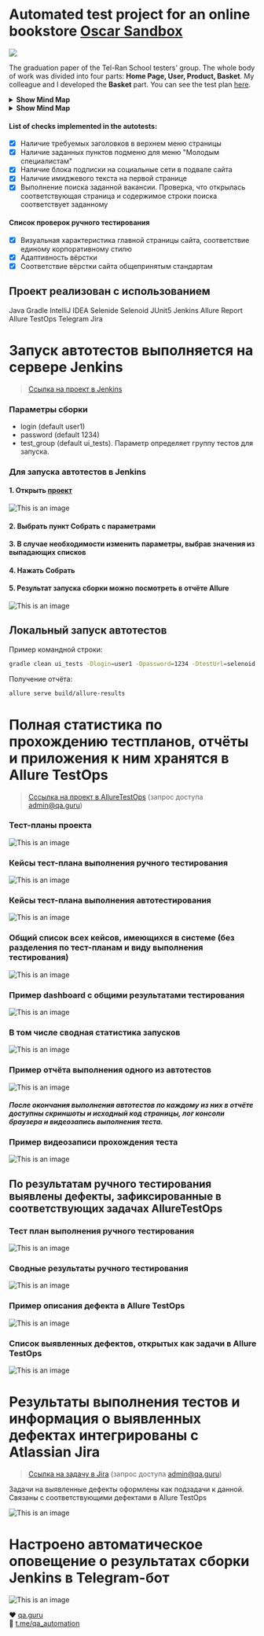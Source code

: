 # Automated test project for an online bookstore <a target="_blank" href="https://latest.oscarcommerce.com/"> Oscar Sandbox</a>

<a target="_blank">
  <img src="https://github.com/elenakacher/Project/blob/master/images/OscarSandbox.jpg">
</a>

The graduation paper of the Tel-Ran School testers' group. The whole body of work was divided into four parts: **Home Page, User, Product, Basket**. 
My colleague and I developed the **Basket** part. You can see the test plan <a target="_blank" href="https://docs.google.com/spreadsheets/d/1E53fUlBurmhZyhmSGJSuPg5L7KQCmIgu/edit?usp=sharing&ouid=107532909200609964385&rtpof=true&sd=true"> here</a>.

<details><summary><b>Show Mind Map</b></summary>

<a target="_blank" width="50%" heidth="50%">
  <img src="https://github.com/elenakacher/Project/blob/master/images/mindMap.jpg">
</a>

</details>

<details><summary><b>Show Mind Map</b></summary>

<a target="_blank" width="50%" heidth="50%">
  <img src="https://github.com/elenakacher/Project/blob/master/images/mindMap.jpg">
</a>

</details>

#### List of checks implemented in the autotests:
- [x] Наличие требуемых заголовков в верхнем меню страницы
- [x] Наличие заданных пунктов подменю для меню "Молодым специалистам"
- [x] Наличие блока подписки на социальные сети в подвале сайта
- [x] Наличие имиджевого текста на первой странице
- [x] Выполнение поиска заданной вакансии. Проверка, что открылась соответствующая страница и содержимое строки поиска соответствует заданному

#### Список проверок ручного тестирования
- [x] Визуальная характеристика главной страницы сайта, соответствие единому корпоративному стилю
- [x] Адаптивность вёрстки
- [x] Соответствие вёрстки сайта общепринятым стандартам

## Проект реализован с использованием
Java Gradle IntelliJ IDEA Selenide Selenoid JUnit5 Jenkins Allure Report Allure TestOps Telegram Jira


# Запуск автотестов выполняется на сервере Jenkins
> <a target="_blank" href="https://jenkins.autotests.cloud/job/09-ElenaSeversk-unit13/">Ссылка на проект в Jenkins</a>

### Параметры сборки

* login (default user1)
* password (default 1234)
* test_group (default ui_tests). Параметр определяет группу тестов для запуска.

### Для запуска автотестов в Jenkins
#### 1. Открыть <a target="_blank" href="https://jenkins.autotests.cloud/job/09-ElenaSeversk-unit13/">проект</a>

![This is an image](/design/images/jenkins1.png)

#### 2. Выбрать пункт **Собрать с параметрами**
#### 3. В случае необходимости изменить параметры, выбрав значения из выпадающих списков
#### 4. Нажать **Собрать**
#### 5. Результат запуска сборки можно посмотреть в отчёте Allure

![This is an image](/design/images/jenkins2a.png)

## Локальный запуск автотестов
Пример командной строки:
```bash
gradle clean ui_tests -Dlogin=user1 -Dpassword=1234 -DtestUrl=selenoid.autotests.cloud/wd/hub/
```

Получение отчёта:
```bash
allure serve build/allure-results
```

# Полная статистика по прохождению тестпланов, отчёты и приложения к ним хранятся в Allure TestOps
> <a target="_blank" href="https://allure.autotests.cloud/project/804">Сссылка на проект в AllureTestOps</a> (запрос доступа admin@qa.guru)

### Тест-планы проекта
![This is an image](/design/images/testplans.png)
### Кейсы тест-плана выполнения ручного тестирования
![This is an image](/design/images/manual.png)
### Кейсы тест-плана выполнения автотестирования
![This is an image](/design/images/auto.png)
### Общий список всех кейсов, имеющихся в системе (без разделения по тест-планам и виду выполнения тестирования)
![This is an image](/design/images/testcases.png)
### Пример dashboard с общими результатами тестирования
![This is an image](/design/images/dashboard_all.png)
### В том числе сводная статистика запусков
![This is an image](/design/images/dashboard_all2.png)

### Пример отчёта выполнения одного из автотестов
![This is an image](/design/images/onecasereport.png)
#### *После окончания выполнения автотестов по каждому из них в отчёте доступны скриншоты и исходный код страницы, лог консоли браузера и видеозапись выполнения теста.*

### Пример видеозаписи прохождения теста
![This is an image](/design/images/Video.gif)


## По результатам ручного тестирования выявлены дефекты, зафиксированные в соответствующих задачах AllureTestOps
### Тест план выполнения ручного тестирования
![This is an image](/design/images/testplan2.png)
### Сводные результаты ручного тестирования
![This is an image](/design/images/failedresult.png)
### Пример описания дефекта в Allure TestOps
![This is an image](/design/images/testops2.png)
### Список выявленных дефектов, открытых как задачи в Allure TestOps
![This is an image](design/images/defects.png)

# Результаты выполнения тестов и информация о выявленных дефектах интегрированы с Atlassian Jira
> <a target="_blank" href="https://jira.autotests.cloud/browse/HOMEWORK-286">Ссылка на задачу в Jira</a> (запрос доступа admin@qa.guru)

Задачи на выявленные дефекты оформлены как подзадачи к данной. Связаны с соответствующими дефектами в Allure TestOps

![This is an image](/design/images/jira_n.png)

# Настроено автоматическое оповещение о результатах сборки Jenkins в Telegram-бот
![This is an image](/design/images/bot.png)


:heart: <a target="_blank" href="https://qa.guru">qa.guru</a><br/>
:blue_heart: <a target="_blank" href="https://t.me/qa_automation">t.me/qa_automation</a>
